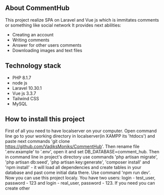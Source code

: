 ## About CommentHub

This project realize SPA on Laravel and Vue js which is immitates comments or something like social network
It provides next abilities:

- Creating an account
- Writing comments
- Answer for other users comments
- Downloading images and text files

## Technology stack

- PHP 8.1.7
- node js
- Laravel 10.30.1
- Vue js 3.3.7
- Tailwind CSS
- MySQL

## How to install this project

First of all you need to have localserver on your computer. Open command line go to your working directory in localserver(in XAMPP its 'htdocs') and paste next commands 'git clone https://github.com/VadiksMoniks/CommentHub'. Then rename file '.env.example' to '.env', open it and set DB_DATABASE=comment_hub. Then in command line in project's directory use commands 'php artisan migrate', 'php artisan db:seed', 'php artisan key:generate', 'composer install' and 'npm install' - it will load all dependencies and create tables in your database and past come initial data there. Use command 'npm run dev'. Now you can use this project localy. You have two users: login - test_user, password - 123 and login - real_user, password - 123. If you need you can create other